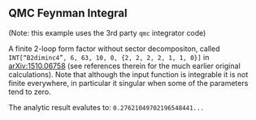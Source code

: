 ## QMC Feynman Integral

(Note: this example uses the 3rd party `qmc` integrator code)

A finite 2-loop form factor without sector decompositon, called `INT[“B2diminc4”, 6, 63, 10, 0, {2, 2, 2, 2, 1, 1, 0}]` in [arXiv:1510.06758](https://arxiv.org/abs/1510.06758) (see references therein for the much earlier original calculations). Note that although the input function is integrable it is not finite everywhere, in particular it singular when some of the parameters tend to zero.

The analytic result evalutes to: `0.27621049702196548441...`
